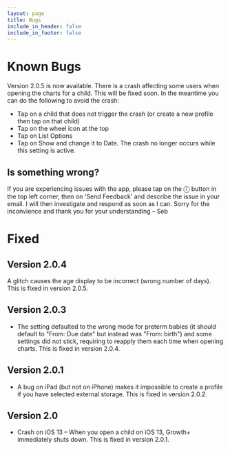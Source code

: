 ```yaml
---
layout: page
title: Bugs
include_in_header: false
include_in_footer: false
---
```


# Known Bugs

Version 2.0.5 is now available. There is a crash affecting some users when opening the charts for a child. This will be fixed soon. In the meantime you can do the following to avoid the crash:
* Tap on a child that does not trigger the crash (or create a new profile then tap on that child)
* Tap on the wheel icon at the top
* Tap on List Options
* Tap on Show and change it to Date. The crash no longer occurs while this setting is active.

## Is something wrong?

If you are experiencing issues with the app, please tap on the ⓘ button in the top left corner, then on 'Send Feedback' and describe the issue in your email. I will then investigate and respond as soon as I can. Sorry for the inconvience and thank you for your understanding – Seb

# Fixed

## Version 2.0.4

A glitch causes the age display to be incorrect (wrong number of days). This is fixed in version 2.0.5.

## Version 2.0.3

* The setting defaulted to the wrong mode for preterm babies (it should default to "From: Due date" but instead was "From: birth") and some settings did not stick, requiring to reapply them each time when opening charts. This is fixed in version 2.0.4.

## Version 2.0.1

* A bug on iPad (but not on iPhone) makes it impossible to create a profile if you have selected external storage. This is fixed in version 2.0.2.

## Version 2.0

* Crash on iOS 13 – When you open a child on iOS 13, Growth+ immediately shuts down. This is fixed in version 2.0.1.

